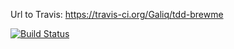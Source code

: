 Url to Travis: https://travis-ci.org/Galiq/tdd-brewme

[![Build Status](https://travis-ci.org/Galiq/tdd-brewme.svg?branch=master)](https://travis-ci.org/Galiq/tdd-brewme)
